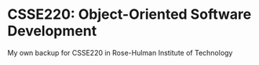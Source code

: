 # CSSE220: Object-Oriented Software Development
My own backup for CSSE220 in Rose-Hulman Institute of Technology
